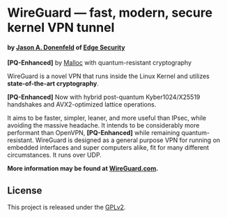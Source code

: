 # WireGuard &mdash; fast, modern, secure kernel VPN tunnel
#### by [Jason A. Donenfeld](mailto:Jason@zx2c4.com) of [Edge Security](https://www.edgesecurity.com/)

**[PQ-Enhanced]** by [Malloc](https://www.mallocprivacy.com) with quantum-resistant cryptography

WireGuard is a novel VPN that runs inside the Linux Kernel and utilizes **state-of-the-art cryptography**. 

**[PQ-Enhanced]** Now with hybrid post-quantum Kyber1024/X25519 handshakes and AVX2-optimized lattice operations.

It aims to be faster, simpler, leaner, and more useful than IPsec, while avoiding the massive headache.  It intends to be considerably more performant than OpenVPN,  **[PQ-Enhanced]** while remaining quantum-resistant. WireGuard is designed as a general purpose VPN for running on embedded interfaces and super computers alike, fit for many different circumstances. It runs over UDP.

**More information may be found at [WireGuard.com](https://www.wireguard.com/).**

## License

This project is released under the [GPLv2](COPYING).
